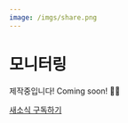 ```yaml
---
image: /imgs/share.png
---
```


# 모니터링

제작중입니다! Coming soon! 👨‍💻

[새소식 구독하기](https://bit.ly/k8s-guide-link)
